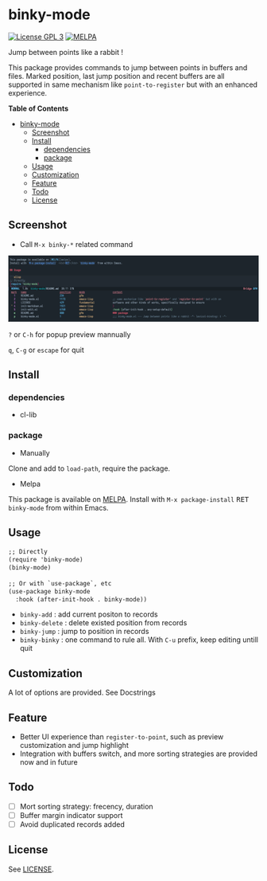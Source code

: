 # binky-mode

[![License GPL 3](https://img.shields.io/badge/license-GPL_3-green.svg?style=flat)](LICENSE)
[![MELPA](http://melpa.org/packages/binky-mode-badge.svg)](http://melpa.org/#/binky-mode)

Jump between points like a rabbit !

This package provides commands to jump between points in buffers and files.
Marked position, last jump position and recent buffers are all supported in
same mechanism like `point-to-register` but with an enhanced experience.

<!-- markdown-toc start -->

**Table of Contents**

- [binky-mode](#binky-mode)
  - [Screenshot](#screenshot)
  - [Install](#install)
    - [dependencies](#dependencies)
    - [package](#package)
  - [Usage](#usage)
  - [Customization](#customization)
  - [Feature](#feature)
  - [Todo](#todo)
  - [License](#license)

<!-- markdown-toc end -->

## Screenshot

- Call `M-x binky-*` related command

![binky with preview](image/binky-preview.png)

`?` or `C-h` for popup preview mannually

`q`, `C-g` or `escape` for quit

## Install

### dependencies

- cl-lib

### package

- Manually

Clone and add to `load-path`, require the package.

- Melpa

This package is available on [MELPA][melpa].
Install with `M-x package-install` <kbd>RET</kbd> `binky-mode` from within Emacs.

## Usage

```elisp
;; Directly
(require 'binky-mode)
(binky-mode)

;; Or with `use-package`, etc
(use-package binky-mode
  :hook (after-init-hook . binky-mode))
```

- `binky-add`    : add current positon to records
- `binky-delete` : delete existed position from records
- `binky-jump`   : jump to position in records
- `binky-binky`  : one command to rule all. With `C-u` prefix, keep editing untill quit 

## Customization

A lot of options are provided. See Docstrings

## Feature

- Better UI experience than `register-to-point`, such as preview customization and jump highlight
- Integration with buffers switch, and more sorting strategies are provided now and in future

## Todo

- [ ] Mort sorting strategy: frecency, duration
- [ ] Buffer margin indicator support
- [ ] Avoid duplicated records added

## License

See [LICENSE](LICENSE).

[melpa]: http://melpa.org/#/binky-mode
